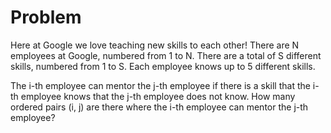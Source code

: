 # Problem

Here at Google we love teaching new skills to each other! There are N employees at Google, numbered from 1 to N. There are a total of S different skills, numbered from 1 to S. Each employee knows up to 5 different skills.

The i-th employee can mentor the j-th employee if there is a skill that the i-th employee knows that the j-th employee does not know. How many ordered pairs (i, j) are there where the i-th employee can mentor the j-th employee?
